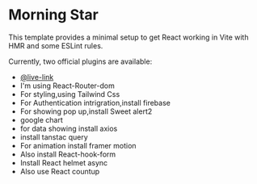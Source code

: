 # Morning Star

This template provides a minimal setup to get React working in Vite with HMR and some ESLint rules.

Currently, two official plugins are available:

- [@live-link](https://morning-star-1dfb3.web.app/) 
- I'm using React-Router-dom
- For styling,using Tailwind Css
- For Authentication intrigration,install firebase
- For showing pop up,install Sweet alert2
- google chart
- for data showing install axios
- install tanstac query
- For animation install framer motion
- Also install React-hook-form
- Install React helmet async
- Also use React countup
